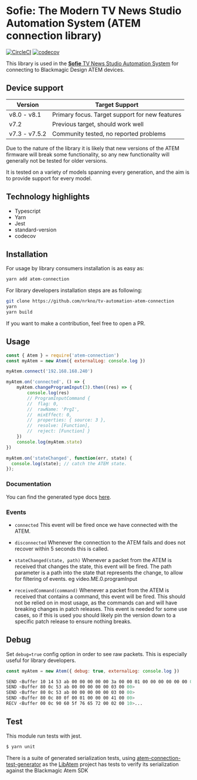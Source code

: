 # Sofie: The Modern TV News Studio Automation System (ATEM connection library)
[![CircleCI](https://circleci.com/gh/nrkno/tv-automation-atem-connection.svg?style=svg)](https://circleci.com/gh/nrkno/tv-automation-atem-connection)
[![codecov](https://codecov.io/gh/nrkno/tv-automation-atem-connection/branch/master/graph/badge.svg)](https://codecov.io/gh/nrkno/tv-automation-atem-connection)

This library is used in the [**Sofie** TV News Studio Automation System](https://github.com/nrkno/Sofie-TV-automation/) for connecting to Blackmagic Design ATEM devices.

## Device support

| Version | Target Support |
| ----- | ----- |
| v8.0 - v8.1 | Primary focus. Target support for new features |
| v7.2 | Previous target, should work well |
| v7.3 - v7.5.2 | Community tested, no reported problems |

Due to the nature of the library it is likely that new versions of the ATEM firmware will break some functionality, so any new functionality will generally not be tested for older versions.

It is tested on a variety of models spanning every generation, and the aim is to provide support for every model.

## Technology highlights
- Typescript
- Yarn
- Jest
- standard-version
- codecov

## Installation

For usage by library consumers installation is as easy as:
```sh
yarn add atem-connection
```

For library developers installation steps are as following:
```sh
git clone https://github.com/nrkno/tv-automation-atem-connection
yarn
yarn build
```

If you want to make a contribution, feel free to open a PR.

## Usage

```javascript
const { Atem } = require('atem-connection')
const myAtem = new Atem({ externalLog: console.log })

myAtem.connect('192.168.168.240')

myAtem.on('connected', () => {
	myAtem.changeProgramInput(3).then((res) => {
		console.log(res)
		// ProgramInputCommand {
		// 	flag: 0,
		// 	rawName: 'PrgI',
		// 	mixEffect: 0,
		// 	properties: { source: 3 },
		// 	resolve: [Function],
		// 	reject: [Function] }
	})
	console.log(myAtem.state)
})

myAtem.on('stateChanged', function(err, state) {
  console.log(state); // catch the ATEM state.
});
```

### Documentation

You can find the generated type docs [here](https://nrkno.github.io/tv-automation-atem-connection/).

### Events

- `connected`
This event will be fired once we have connected with the ATEM.

- `disconnected`
Whenever the connection to the ATEM fails and does not recover within 5 seconds this is called.

- `stateChanged(state, path)`
Whenever a packet from the ATEM is received that changes the state, this event will be fired.
The path parameter is a path into the state that represents the change, to allow for filtering of events. eg video.ME.0.programInput

- `receivedCommand(command)`
Whenever a packet from the ATEM is received that contains a command, this event will be fired.
This should not be relied on in most usage, as the commands can and will have breaking changes in patch releases. This event is needed for some use cases, so if this is used you should likely pin the version down to a specific patch release to ensure nothing breaks.

## Debug

Set `debug=true` config option in order to see raw packets. This is especially useful for library developers.
```javascript
const myAtem = new Atem({ debug: true, externalLog: console.log })
```
```sh
SEND <Buffer 10 14 53 ab 00 00 00 00 00 3a 00 00 01 00 00 00 00 00 00 00>
SEND <Buffer 80 0c 53 ab 00 00 00 00 00 03 00 00>
SEND <Buffer 80 0c 53 ab 00 00 00 00 00 03 00 00>
SEND <Buffer 80 0c 80 0f 00 01 00 00 00 41 00 00>
RECV <Buffer 00 0c 90 60 5f 76 65 72 00 02 00 10>...
```

## Test

This module run tests with jest.
```sh
$ yarn unit
```
There is a suite of generated serialization tests, using [atem-connection-test-generator](https://github.com/LibAtem/atem-connection-test-generator) as the [LibAtem](https://github.com/LibAtem) project has tests to verify its serialization against the Blackmagic Atem SDK
